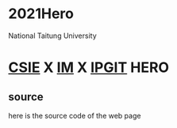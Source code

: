# 2021Hero
National Taitung University 
# [CSIE](https://wcsie.nttu.edu.tw/) X [IM](https://isms.nttu.edu.tw/) X [IPGIT](https://git.nttu.edu.tw/) HERO
## source
here is the source code of the web page